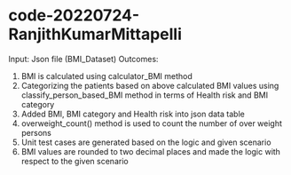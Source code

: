 # code-20220724-RanjithKumarMittapelli

Input: Json file (BMI_Dataset) 
Outcomes: 
1. BMI is calculated using calculator_BMI method
2. Categorizing the patients based on above calculated BMI values using classify_person_based_BMI method in terms of Health risk and BMI category
3. Added BMI, BMI category and Health risk into json data table
4. overweight_count() method is used to count the number of over weight persons
5. Unit test cases are generated based on the logic and given scenario
6. BMI values are rounded to two decimal places and made the logic with respect to the given scenario
